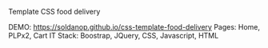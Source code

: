 
Template CSS food delivery

DEMO: https://soldanop.github.io/css-template-food-delivery
Pages: Home, PLPx2, Cart
IT Stack: Boostrap, JQuery, CSS, Javascript, HTML
